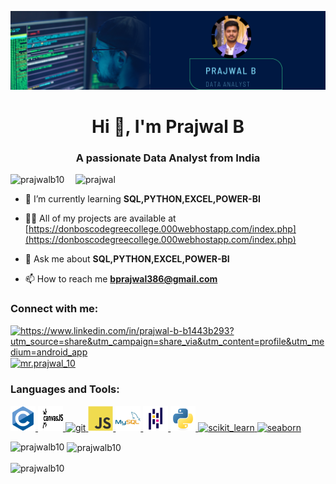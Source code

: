 ![LOGO](https://github.com/PrajwalB10/PrajwalB10/blob/main/Blue%20And%20Green%20Professional%20Technology%20LinkedIn%20Banner.png)
<h1 align="center">Hi 👋, I'm Prajwal B</h1>
<h3 align="center">A passionate Data Analyst from India</h3>
<DIV ><img align = "right" alt="prajwal" width="400" scr="https://miro.medium.com/v2/resize:fit:1360/1*zVnWJtyGOX_kUIDm6ccCfQ.gif"><DIV>
<p align="left"> <img src="https://komarev.com/ghpvc/?username=prajwalb10&label=Profile%20views&color=0e75b6&style=flat" alt="prajwalb10" /> </p>

- 🌱 I’m currently learning **SQL,PYTHON,EXCEL,POWER-BI**

- 👨‍💻 All of my projects are available at [https://donboscodegreecollege.000webhostapp.com/index.php](https://donboscodegreecollege.000webhostapp.com/index.php)

- 💬 Ask me about **SQL,PYTHON,EXCEL,POWER-BI**

- 📫 How to reach me **bprajwal386@gmail.com**

<h3 align="left">Connect with me:</h3>
<p align="left">
<a href="https://linkedin.com/in/https://www.linkedin.com/in/prajwal-b-b1443b293?utm_source=share&utm_campaign=share_via&utm_content=profile&utm_medium=android_app" target="blank"><img align="center" src="https://raw.githubusercontent.com/rahuldkjain/github-profile-readme-generator/master/src/images/icons/Social/linked-in-alt.svg" alt="https://www.linkedin.com/in/prajwal-b-b1443b293?utm_source=share&utm_campaign=share_via&utm_content=profile&utm_medium=android_app" height="30" width="40" /></a>
<a href="https://instagram.com/mr.prajwal_10" target="blank"><img align="center" src="https://raw.githubusercontent.com/rahuldkjain/github-profile-readme-generator/master/src/images/icons/Social/instagram.svg" alt="mr.prajwal_10" height="30" width="40" /></a>
</p>

<h3 align="left">Languages and Tools:</h3>
<p align="left"> <a href="https://www.cprogramming.com/" target="_blank" rel="noreferrer"> <img src="https://raw.githubusercontent.com/devicons/devicon/master/icons/c/c-original.svg" alt="c" width="40" height="40"/> </a> <a href="https://canvasjs.com" target="_blank" rel="noreferrer"> <img src="https://raw.githubusercontent.com/Hardik0307/Hardik0307/master/assets/canvasjs-charts.svg" alt="canvasjs" width="40" height="40"/> </a> <a href="https://git-scm.com/" target="_blank" rel="noreferrer"> <img src="https://www.vectorlogo.zone/logos/git-scm/git-scm-icon.svg" alt="git" width="40" height="40"/> </a> <a href="https://developer.mozilla.org/en-US/docs/Web/JavaScript" target="_blank" rel="noreferrer"> <img src="https://raw.githubusercontent.com/devicons/devicon/master/icons/javascript/javascript-original.svg" alt="javascript" width="40" height="40"/> </a> <a href="https://www.mysql.com/" target="_blank" rel="noreferrer"> <img src="https://raw.githubusercontent.com/devicons/devicon/master/icons/mysql/mysql-original-wordmark.svg" alt="mysql" width="40" height="40"/> </a> <a href="https://pandas.pydata.org/" target="_blank" rel="noreferrer"> <img src="https://raw.githubusercontent.com/devicons/devicon/2ae2a900d2f041da66e950e4d48052658d850630/icons/pandas/pandas-original.svg" alt="pandas" width="40" height="40"/> </a> <a href="https://www.python.org" target="_blank" rel="noreferrer"> <img src="https://raw.githubusercontent.com/devicons/devicon/master/icons/python/python-original.svg" alt="python" width="40" height="40"/> </a> <a href="https://scikit-learn.org/" target="_blank" rel="noreferrer"> <img src="https://upload.wikimedia.org/wikipedia/commons/0/05/Scikit_learn_logo_small.svg" alt="scikit_learn" width="40" height="40"/> </a> <a href="https://seaborn.pydata.org/" target="_blank" rel="noreferrer"> <img src="https://seaborn.pydata.org/_images/logo-mark-lightbg.svg" alt="seaborn" width="40" height="40"/> </a> </p>

<p><img align="left" src="https://github-readme-stats.vercel.app/api/top-langs?username=prajwalb10&show_icons=true&locale=en&layout=compact" alt="prajwalb10" /></p>

<p>&nbsp;<img align="center" src="https://github-readme-stats.vercel.app/api?username=prajwalb10&show_icons=true&locale=en" alt="prajwalb10" /></p>

<p><img align="center" src="https://github-readme-streak-stats.herokuapp.com/?user=prajwalb10&" alt="prajwalb10" /></p>
